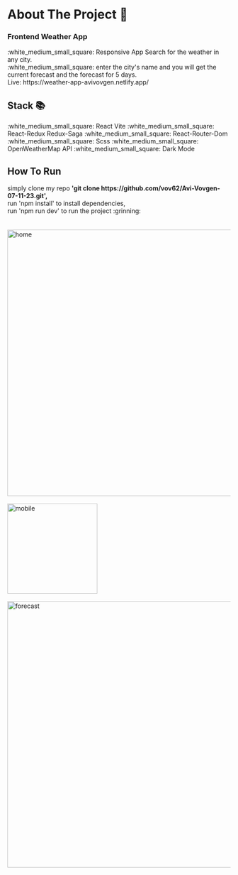 <h1>About The Project 🙋</h1>
<h3>Frontend Weather App </h3>
:white_medium_small_square: Responsive App Search for the weather in any city.</br>
:white_medium_small_square: enter the city's name and you will get the current forecast and the forecast for 5 days. 
</br>
Live: https://weather-app-avivovgen.netlify.app/
</br>
<h2>Stack 📚</h2>
:white_medium_small_square: React Vite
:white_medium_small_square: React-Redux Redux-Saga
:white_medium_small_square: React-Router-Dom
:white_medium_small_square: Scss
:white_medium_small_square: OpenWeatherMap API
:white_medium_small_square: Dark Mode
<h2>How To Run </h2>
simply clone my repo <strong> 'git clone https://github.com/vov62/Avi-Vovgen-07-11-23.git',</strong></br>
run 'npm install' to install dependencies,</br> 
run 'npm run dev' to run the project  :grinning:
</br>
</br>
</br>


<img width="600" alt="home" src="https://github.com/vov62/frontend-vinylstore-project/assets/71568364/9a3e2db8-4244-445e-848c-468cf4e0705f">
</br>
</br>
<img width="203" alt="mobile" src="https://github.com/vov62/frontend-vinylstore-project/assets/71568364/949c94a8-4fc8-45b0-88c6-094904dd2ccf">
</br>
</br>
<img width="600" alt="forecast" src="https://github.com/vov62/frontend-vinylstore-project/assets/71568364/24eafcb1-37ce-4051-91a9-33f294c02573">
</br>
</br>




















